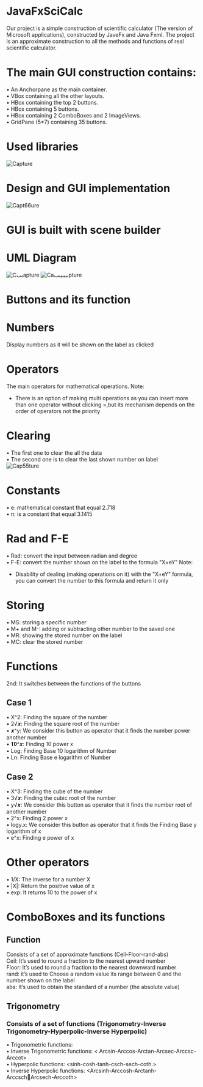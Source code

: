 # JavaFxSciCalc
Our project is a simple construction of scientific calculator (The 
version of Microsoft applications), constructed by JaveFx and Java 
Fxml. The project is an approximate construction to all the methods 
and functions of real scientific calculator.
# The main GUI construction contains:
  • An Anchorpane as the main container.  
  • VBox containing all the other layouts.   
  • HBox containing the top 2 buttons.   
  • HBox containing 5 buttons.   
  • HBox containing 2 ComboBoxes and 2 ImageViews.  
  • GridPane (5*7) containing 35 buttons.    
# Used libraries
![Capture](https://user-images.githubusercontent.com/112608294/189385593-e3d47ae0-fdb4-4012-be3b-8d7230b8e490.PNG)
# Design and GUI implementation  
![Capt66ure](https://user-images.githubusercontent.com/112608294/189385792-b8643522-291c-46bf-a9be-8aa1ff7d2a44.PNG)
# GUI is built with scene builder
#    UML Diagram
![Cببapture](https://user-images.githubusercontent.com/112608294/189385940-8b2d86f6-cd6a-4778-a7b9-beda13f37367.PNG)
![Caبببببببpture](https://user-images.githubusercontent.com/112608294/189385978-9d821309-eec7-4c9b-b6d4-9cdc55ede571.PNG)
# Buttons and its function
#  Numbers
Display numbers as it will be shown on the label as clicked
#    Operators 
The main operators for mathematical operations.
Note:
- There is an option of making multi operations as you can insert more than one operator without clicking =,but its mechanism depends on the order of operators 
not the priority
#    Clearing   
• The first one to clear the all the data   
• The second one is to clear the last shown number on label    
![Cap55ture](https://user-images.githubusercontent.com/112608294/189390765-526c24fc-6b46-44ee-98c2-f31ce165b29d.PNG)  
#    Constants  
• e: mathematical constant that equal 2.718  
• π: is a constant that equal 3.1415    
#    Rad and F-E   
• Rad: convert the input between radian and degree   
• F-E: convert the number shown on the label to the formula "X+eY"
Note:  
- Disability of dealing (making operations on it) with the "X+eY" formula, you can convert the number to this formula and return it only  
#  Storing
• MS: storing a specific number  
• M+ and M-: adding or subtracting other number to the saved one  
• MR: showing the stored number on the label  
• MC: clear the stored number     
#    Functions  
2nd: It switches between the functions of the buttons  
## Case 1  
• X^2: Finding the square of the number   
• 2√𝒙: Finding the square root of the number   
• 𝒙^y: We consider this button as operator that it finds the number power another number  
• 𝟏𝟎^𝒙: Finding 10 power x   
• Log: Finding Base 10 logarithm of Number  
• Ln: Finding Base e logarithm of Number  
## Case 2  
• X^3: Finding the cube of the number  
• 3√𝒙: Finding the cubic root of the number  
• y√𝒙: We consider this button as operator that it finds the number root of another number  
• 2^x: Finding 2 power x  
• logy.x: We consider this button as operator that it finds the Finding Base y logarithm of x  
• e^x: Finding e power of x  
# Other operators  
• 1/X: The inverse for a number X  
• |X|: Return the positive value of x  
• exp: It returns 10 to the power of x  
#   ComboBoxes and its functions  
## Function  
Consists of a set of approximate functions (Ceil-Floor-rand-abs)   
Ceil: It’s used to round a fraction to the nearest upward number  
Floor: It’s used to round a fraction to the nearest downward number  
rand: it’s used to Choose a random value its range between 0 and the number shown on the label  
abs: It’s used to obtain the standard of a number (the absolute value)  
## Trigonometry  
### Consists of a set of functions (Trigonometry-Inverse Trigonometry-Hyperpolic-Inverse Hyperpolic)  
• Trigonometric functions: <sin-cos-tan-cot-csc-sec>  
• Inverse Trigonometric functions: < Arcsin-Arccos-Arctan-Arcsec-Arccsc-Arccot>  
• Hyperpolic functions:  <sinh-cosh-tanh-csch-sech-coth.>  
• Inverse Hyperpolic functions: <Arcsinh-Arccosh-Arctanh-ArccschArcsech-Arccoth>  

 
